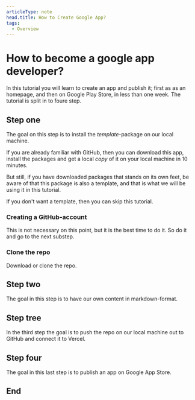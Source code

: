 ```yaml
---
articleType: note
head.title: How to Create Google App?
tags:
  - Overview
---
```


# How to become a google app developer?
In this tutorial you will learn to create an app and publish it; first as as an homepage, and then on Google Play Store, in less than one week. The tutorial is split in to foure step.


## Step one
The goal on this step is to install the _template_-package on our local machine.

If you are already familiar with GitHub, then you can download this app, install the packages and get a local _copy_ of it on your local machine in 10 minutes.

But still, if you have downloaded packages that stands on its own feet, be aware of that this package is also a template, and that is what we will be using it in this tutorial.

If you don't want a template, then you can skip this tutorial.

### Creating a GitHub-account
This is not necessary on this point, but it is the best time to do it. So do it and go to the next substep.

### Clone the repo
Download or clone the repo.

## Step two
The goal in this step is to have our own content in markdown-format.

## Step tree
In the third step the goal is to push the repo on our local machine out to GitHub and connect it to Vercel.

## Step four
The goal in this last step is to publish an app on Google App Store.


## End

<!-- 
Made by lovkyndig 2023.
-->